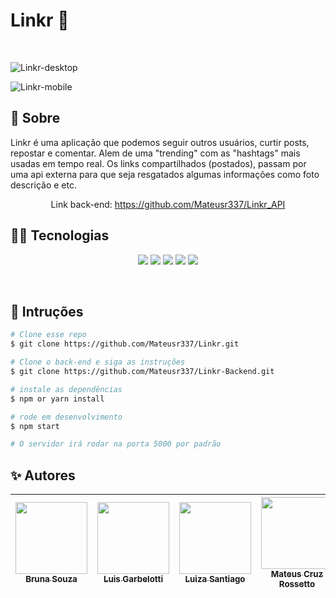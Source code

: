 <h1 >  Linkr  🔗  &nbsp  </h1><br>

![Linkr-desktop](https://user-images.githubusercontent.com/92904799/178397428-6734a2d1-c2e6-4c8d-87ff-f7bd160359f8.gif)

![Linkr-mobile](https://user-images.githubusercontent.com/92904799/178397397-6ad22e5a-b378-4db5-a8d0-7697128e740a.gif)


</div>

##  :link: Sobre

Linkr é uma aplicação que podemos seguir outros usuários, curtir posts, repostar e comentar. Alem de uma "trending" com as "hashtags" mais usadas em tempo real. Os links compartilhados (postados), passam por uma api externa para que seja resgatados algumas informações como foto descrição e etc.

<div align="center">

Link back-end: https://github.com/Mateusr337/Linkr_API

</div>

## :woman_technologist: Tecnologias

<p align="center">
<img src="https://img.shields.io/badge/HTML5-E34F26?style=for-the-badge&logo=html5&logoColor=white" />
<img src="https://img.shields.io/badge/CSS3-1572B6?style=for-the-badge&logo=css3&logoColor=white" />
<img src="https://img.shields.io/badge/JavaScript-F7DF1E?style=for-the-badge&logo=javascript&logoColor=black" />
<img src="https://img.shields.io/badge/React-20232A?style=for-the-badge&logo=react&logoColor=61DAFB"/>
<img src="https://img.shields.io/badge/styled--components-DB7093?style=for-the-badge&logo=styled-components&logoColor=white" />

  

</p>
<br>  

## :tada: Intruções

```bash
# Clone esse repo
$ git clone https://github.com/Mateusr337/Linkr.git

# Clone o back-end e siga as instruções
$ git clone https://github.com/Mateusr337/Linkr-Backend.git

# instale as dependências
$ npm or yarn install

# rode em desenvolvimento
$ npm start

# O servidor irá rodar na porta 5000 por padrão
```

## :sparkles: Autores

| [<img src="https://avatars.githubusercontent.com/starunz" width=115><br><sub>Bruna Souza</sub>](https://github.com/starunz) |  [<img src="https://avatars.githubusercontent.com/luis-garbelotti" width=115><br><sub>Luis Garbelotti</sub>](https://github.com/luis-garbelotti) |  [<img src="https://avatars.githubusercontent.com/lusntgo" width=115><br><sub>Luiza Santiago</sub></sub>](https://github.com/lusntgo) |  [<img src="https://avatars.githubusercontent.com/Mateusr337" width=115><br><sub>Mateus Cruz Rossetto</sub>](https://github.com/Mateusr337) |  [<img src="https://avatars.githubusercontent.com/thalesor" width=115><br><sub>Thales de Oliveira Ruano</sub>](https://github.com/thalesor) 
| :---: | :---: | :---: | :---: | :---: |


